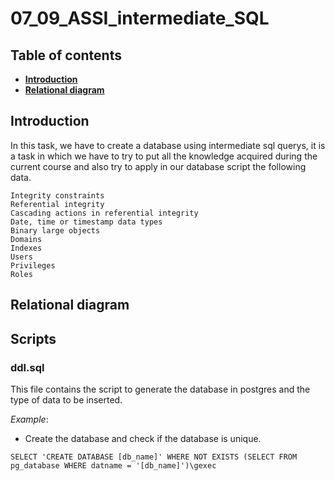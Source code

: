 # 07_09_ASSI_intermediate_SQL

 ## Table of contents
 * [**Introduction**](#introduction)
 * [**Relational diagram**](#relational-diagram)

 
 ## Introduction
 
In this task, we have to create a database using intermediate sql querys, it is a task in which we have to try to put all the knowledge acquired during the current course and also try to apply in our database script the following data.

```
Integrity constraints
Referential integrity
Cascading actions in referential integrity
Date, time or timestamp data types
Binary large objects
Domains
Indexes
Users
Privileges
Roles
```

## Relational diagram


## Scripts
### ddl.sql
 This file contains the script to generate the database in postgres and the type of data to be inserted.

 _Example_:

 - Create the database and check if the database is unique.
```
SELECT 'CREATE DATABASE [db_name]' WHERE NOT EXISTS (SELECT FROM pg_database WHERE datname = '[db_name]')\gexec 
```
